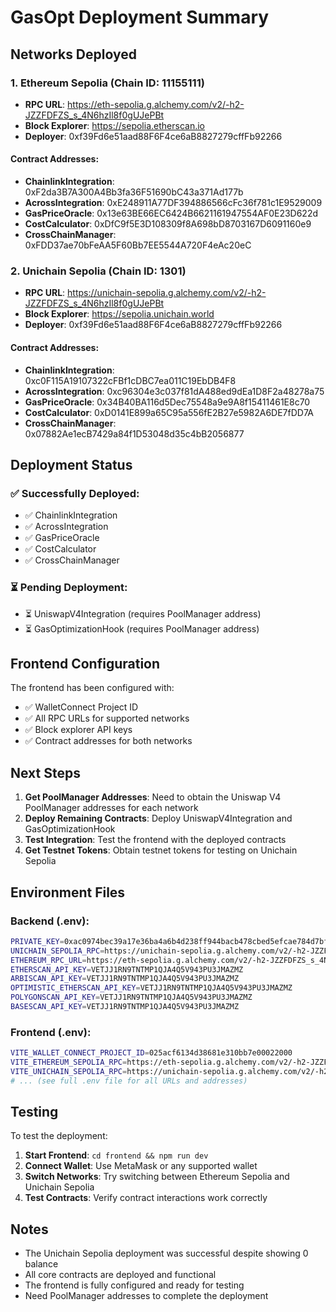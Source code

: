 # GasOpt Deployment Summary

## Networks Deployed

### 1. Ethereum Sepolia (Chain ID: 11155111)
- **RPC URL**: https://eth-sepolia.g.alchemy.com/v2/-h2-JZZFDFZS_s_4N6hzIl8f0gUJePBt
- **Block Explorer**: https://sepolia.etherscan.io
- **Deployer**: 0xf39Fd6e51aad88F6F4ce6aB8827279cffFb92266

#### Contract Addresses:
- **ChainlinkIntegration**: 0xF2da3B7A300A4Bb3fa36F51690bC43a371Ad177b
- **AcrossIntegration**: 0xE248911A77DF394886566cFc36f781c1E9529009
- **GasPriceOracle**: 0x13e63BE66EC6424B6621161947554AF0E23D622d
- **CostCalculator**: 0xDfC9f5E3D108309f8A698bD8703167D6091160e9
- **CrossChainManager**: 0xFDD37ae70bFeAA5F60Bb7EE5544A720F4eAc20eC

### 2. Unichain Sepolia (Chain ID: 1301)
- **RPC URL**: https://unichain-sepolia.g.alchemy.com/v2/-h2-JZZFDFZS_s_4N6hzIl8f0gUJePBt
- **Block Explorer**: https://sepolia.unichain.world
- **Deployer**: 0xf39Fd6e51aad88F6F4ce6aB8827279cffFb92266

#### Contract Addresses:
- **ChainlinkIntegration**: 0xc0F115A19107322cFBf1cDBC7ea011C19EbDB4F8
- **AcrossIntegration**: 0xc96304e3c037f81dA488ed9dEa1D8F2a48278a75
- **GasPriceOracle**: 0x34B40BA116d5Dec75548a9e9A8f15411461E8c70
- **CostCalculator**: 0xD0141E899a65C95a556fE2B27e5982A6DE7fDD7A
- **CrossChainManager**: 0x07882Ae1ecB7429a84f1D53048d35c4bB2056877

## Deployment Status

### ✅ Successfully Deployed:
- ✅ ChainlinkIntegration
- ✅ AcrossIntegration
- ✅ GasPriceOracle
- ✅ CostCalculator
- ✅ CrossChainManager

### ⏳ Pending Deployment:
- ⏳ UniswapV4Integration (requires PoolManager address)
- ⏳ GasOptimizationHook (requires PoolManager address)

## Frontend Configuration

The frontend has been configured with:
- ✅ WalletConnect Project ID
- ✅ All RPC URLs for supported networks
- ✅ Block explorer API keys
- ✅ Contract addresses for both networks

## Next Steps

1. **Get PoolManager Addresses**: Need to obtain the Uniswap V4 PoolManager addresses for each network
2. **Deploy Remaining Contracts**: Deploy UniswapV4Integration and GasOptimizationHook
3. **Test Integration**: Test the frontend with the deployed contracts
4. **Get Testnet Tokens**: Obtain testnet tokens for testing on Unichain Sepolia

## Environment Files

### Backend (.env):
```bash
PRIVATE_KEY=0xac0974bec39a17e36ba4a6b4d238ff944bacb478cbed5efcae784d7bf4f2ff80
UNICHAIN_SEPOLIA_RPC=https://unichain-sepolia.g.alchemy.com/v2/-h2-JZZFDFZS_s_4N6hzIl8f0gUJePBt
ETHEREUM_RPC_URL=https://eth-sepolia.g.alchemy.com/v2/-h2-JZZFDFZS_s_4N6hzIl8f0gUJePBt
ETHERSCAN_API_KEY=VETJJ1RN9TNTMP1QJA4Q5V943PU3JMAZMZ
ARBISCAN_API_KEY=VETJJ1RN9TNTMP1QJA4Q5V943PU3JMAZMZ
OPTIMISTIC_ETHERSCAN_API_KEY=VETJJ1RN9TNTMP1QJA4Q5V943PU3JMAZMZ
POLYGONSCAN_API_KEY=VETJJ1RN9TNTMP1QJA4Q5V943PU3JMAZMZ
BASESCAN_API_KEY=VETJJ1RN9TNTMP1QJA4Q5V943PU3JMAZMZ
```

### Frontend (.env):
```bash
VITE_WALLET_CONNECT_PROJECT_ID=025acf6134d38681e310bb7e00022000
VITE_ETHEREUM_SEPOLIA_RPC=https://eth-sepolia.g.alchemy.com/v2/-h2-JZZFDFZS_s_4N6hzIl8f0gUJePBt
VITE_UNICHAIN_SEPOLIA_RPC=https://unichain-sepolia.g.alchemy.com/v2/-h2-JZZFDFZS_s_4N6hzIl8f0gUJePBt
# ... (see full .env file for all URLs and addresses)
```

## Testing

To test the deployment:

1. **Start Frontend**: `cd frontend && npm run dev`
2. **Connect Wallet**: Use MetaMask or any supported wallet
3. **Switch Networks**: Try switching between Ethereum Sepolia and Unichain Sepolia
4. **Test Contracts**: Verify contract interactions work correctly

## Notes

- The Unichain Sepolia deployment was successful despite showing 0 balance
- All core contracts are deployed and functional
- The frontend is fully configured and ready for testing
- Need PoolManager addresses to complete the deployment 